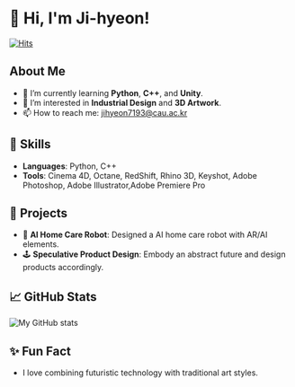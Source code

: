 # 👋 Hi, I'm Ji-hyeon!
[![Hits](https://hits.seeyoufarm.com/api/count/incr/badge.svg?url=https://github.com/MJihyeon/&count_bg=%2379C83D&title_bg=%23555555&icon=github.svg&icon_color=%23E7E7E7&title=hits&edge_flat=false)](https://github.com/MJihyeon)

## About Me
- 🌱 I’m currently learning **Python**, **C++**, and **Unity**.
- 👀 I’m interested in **Industrial Design** and **3D Artwork**.
- 📫 How to reach me: [jihyeon7193@cau.ac.kr](mailto:jihyeon7193@cau.ac.kr)

## 🔧 Skills
- **Languages**: Python, C++
- **Tools**: Cinema 4D, Octane, RedShift, Rhino 3D, Keyshot, Adobe Photoshop, Adobe Illustrator,Adobe Premiere Pro

## 🌟 Projects
- 🎥 **AI Home Care Robot**: Designed a AI home care robot with AR/AI elements.
- 🕹️ **Speculative Product Design**: Embody an abstract future and design products accordingly.

## 📈 GitHub Stats
![My GitHub stats](https://github-readme-stats.vercel.app/api?username=MJihyeon&show_icons=true&theme=tokyonight)

## ✨ Fun Fact
- I love combining futuristic technology with traditional art styles.
